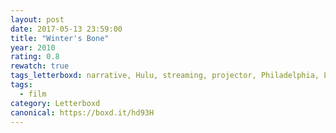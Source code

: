 ```yaml
---
layout: post 
date: 2017-05-13 23:59:00
title: "Winter's Bone"
year: 2010
rating: 0.8
rewatch: true
tags_letterboxd: narrative, Hulu, streaming, projector, Philadelphia, Leah
tags:
  - film
category: Letterboxd
canonical: https://boxd.it/hd93H
---
```

